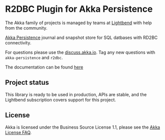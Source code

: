 # R2DBC Plugin for Akka Persistence

The Akka family of projects is managed by teams at [Lightbend](https://lightbend.com/) with help from the community.

[Akka Persistence](https://doc.akka.io/docs/akka/current/scala/persistence.html) journal and snapshot 
store for SQL datbases with RD2BC connectivity. 

For questions please use the [discuss.akka.io](https://discuss.akka.io). Tag any new questions with `akka-persistence` and `r2dbc`.

The documentation can be found [here](https://doc.akka.io/docs/akka-persistence-r2dbc/current/index.html)

## Project status

This library is ready to be used in production, APIs are stable, and the Lightbend subscription covers support for this project.

## License

Akka is licensed under the Business Source License 1.1, please see the [Akka License FAQ](https://www.lightbend.com/akka/license-faq).

